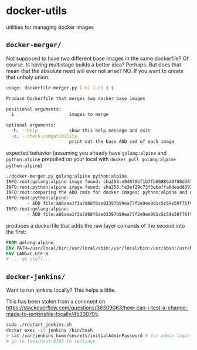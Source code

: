 # docker-utils
utilities for managing docker images

## `docker-merger/`
Not supposed to have two different base images in the same dockerfile? Of course.
Is having multistage builds a better idea? Perhaps.
But does that mean that the absolute need will ever not arise? NO.
If you want to create that unholy union:

```bash
usage: dockerfile-merger.py [-h] [-c] i i

Produce Dockerfile that merges two docker base images

positional arguments:
  i                     images to merge

optional arguments:
  -h, --help            show this help message and exit
  -c, --check-compatibility
                        print out the base ADD cmd of each image

```

expected behavior (assuming you already have `golang:alpine` and `python:alpine` prepulled on your local with `docker pull golang:alpine python:alpine`)

```bash
./docker-merger.py golang:alpine python:alpine
INFO:root:golang:alpine image found: sha256:e04879bf1b7fb06885d0f88d3870584dd1ee21e9301e4fd32da7e4666e54aa6b
INFO:root:python:alpine image found: sha256:fe3ef29c73f3ebaffa0dead8391b75be18894d771a841c28ca1140fec358c5e2
INFO:root:comparing the ADD cmds for docker images: python:alpine and golang:alpine
INFO:root:python:alpine: 
        - ADD file:a86aea1f3a7d68f6ae03397b99ea77f2e9ee901c5c59e59f76f93adbb4035913 in / 
INFO:root:golang:alpine: 
        - ADD file:a86aea1f3a7d68f6ae03397b99ea77f2e9ee901c5c59e59f76f93adbb4035913 in / 
```

produces a dockerfile that adds the raw layer comands of the second into the first:

```Dockerfile
FROM golang:alpine
ENV PATH=/usr/local/bin:/usr/local/sbin:/usr/local/bin:/usr/sbin:/usr/bin:/sbin:/bin
ENV LANG=C.UTF-8
# ... go stuff...
```

## `docker-jenkins/`
Want to run jenkins locally? This helps a little.

This has been stolen from a comment on https://stackoverflow.com/questions/36309063/how-can-i-test-a-change-made-to-jenkinsfile-locally/45330705.

```bash
sudo ./restart_jenkins.sh
docker exec -it jenkins /bin/bash
> cat /var/jenkins_home/secrets/initialAdminPassword # for admin login
# go to localhost:8787 to continue
```

